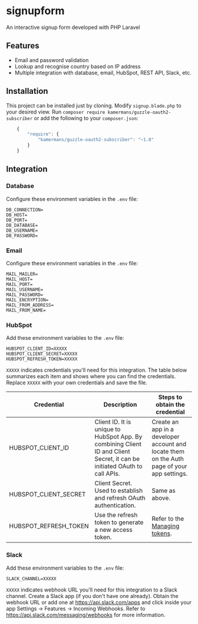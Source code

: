 # signupform
An interactive signup form developed with PHP Laravel

## Features
- Email and password validation
- Lookup and recognise country based on IP address
- Multiple integration with database, email, HubSpot, REST API, Slack, etc.

## Installation
This project can be installed just by cloning. Modify `signup.blade.php` to your desired view.
Run `composer require kamermans/guzzle-oauth2-subscriber` or add the following to your `composer.json`:

```javascript
    {
        "require": {
            "kamermans/guzzle-oauth2-subscriber": "~1.0"
        }
    }
```

## Integration
### Database 
Configure these environment variables in the `.env` file:
```
DB_CONNECTION=
DB_HOST=
DB_PORT=
DB_DATABASE=
DB_USERNAME=
DB_PASSWORD=
```

### Email
Configure these environment variables in the `.env` file:
```
MAIL_MAILER=
MAIL_HOST=
MAIL_PORT=
MAIL_USERNAME=
MAIL_PASSWORD=
MAIL_ENCRYPTION=
MAIL_FROM_ADDRESS=
MAIL_FROM_NAME=
```

### HubSpot
Add these environment variables to the `.env` file:

```
HUBSPOT_CLIENT_ID=XXXXX
HUBSPOT_CLIENT_SECRET=XXXXX
HUBSPOT_REFRESH_TOKEN=XXXXX
```
`XXXXX` indicates credentials you'll need for this integration. The table below summarizes each item and shows where you can find the credentials. Replace `XXXXX` with your own credentials and save the file.

| Credential | Description | Steps to obtain the credential |
|---|---|---|
| HUBSPOT_CLIENT_ID | Client ID. It is unique to HubSpot App. By combining Client ID and Client Secret, it can be initiated OAuth to call APIs. | Create  an app in a developer account and locate them on the Auth page of your app settings. |
| HUBSPOT_CLIENT_SECRET | Client Secret. Used to establish and refresh OAuth authentication. | Same as above. |
| HUBSPOT_REFRESH_TOKEN | Use the refresh token to generate a new access token. | Refer to the [Managing tokens](https://developers.hubspot.com/docs/api/oauth/tokens). |

### Slack 
Add these environment variables to the `.env` file:

```
SLACK_CHANNEL=XXXXX
```
`XXXXX` indicates webhook URL you'll need for this integration to a Slack channel. Create a Slack app (if you don't have one already). Obtain the webhook URL or add one at https://api.slack.com/apps and click inside your app Settings -> Features -> Incoming Webhooks.
Refer to https://api.slack.com/messaging/webhooks for more information.
